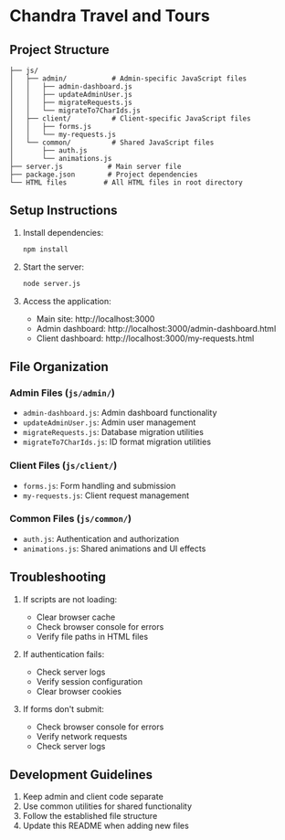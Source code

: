 # Chandra Travel and Tours

## Project Structure

```
├── js/
│   ├── admin/           # Admin-specific JavaScript files
│   │   ├── admin-dashboard.js
│   │   ├── updateAdminUser.js
│   │   ├── migrateRequests.js
│   │   └── migrateTo7CharIds.js
│   ├── client/          # Client-specific JavaScript files
│   │   ├── forms.js
│   │   └── my-requests.js
│   └── common/          # Shared JavaScript files
│       ├── auth.js
│       └── animations.js
├── server.js           # Main server file
├── package.json        # Project dependencies
└── HTML files         # All HTML files in root directory
```

## Setup Instructions

1. Install dependencies:
   ```bash
   npm install
   ```

2. Start the server:
   ```bash
   node server.js
   ```

3. Access the application:
   - Main site: http://localhost:3000
   - Admin dashboard: http://localhost:3000/admin-dashboard.html
   - Client dashboard: http://localhost:3000/my-requests.html

## File Organization

### Admin Files (`js/admin/`)
- `admin-dashboard.js`: Admin dashboard functionality
- `updateAdminUser.js`: Admin user management
- `migrateRequests.js`: Database migration utilities
- `migrateTo7CharIds.js`: ID format migration utilities

### Client Files (`js/client/`)
- `forms.js`: Form handling and submission
- `my-requests.js`: Client request management

### Common Files (`js/common/`)
- `auth.js`: Authentication and authorization
- `animations.js`: Shared animations and UI effects

## Troubleshooting

1. If scripts are not loading:
   - Clear browser cache
   - Check browser console for errors
   - Verify file paths in HTML files

2. If authentication fails:
   - Check server logs
   - Verify session configuration
   - Clear browser cookies

3. If forms don't submit:
   - Check browser console for errors
   - Verify network requests
   - Check server logs

## Development Guidelines

1. Keep admin and client code separate
2. Use common utilities for shared functionality
3. Follow the established file structure
4. Update this README when adding new files 